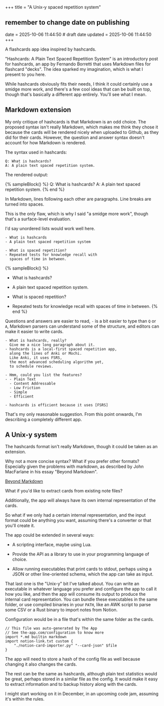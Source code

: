 +++
title = "A Unix-y spaced repetition system"
## remember to change date on publishing
date = 2025-10-06 11:44:50 # draft date
updated = 2025-10-06 11:44:50
+++

A flashcards app idea inspired by hashcards.

"Hashcards: A Plain Text Spaced Repetition System"
is an introductory post for hashcards,
an app by Fernando Borretti
that uses Markdown files for flashcard "decks".
The idea sparked my imagination,
which is what I present to you here.

While hashcards obviously fits their needs,
I think it could certainly use a smidge more work,
and there's a few cool ideas that can be built on top,
though that's basically a different app entirely.
You'll see what I mean.

## Markdown extension

My only critique of hashcards is that
Markdown is an odd choice.
The proposed syntax isn't really Markdown,
which makes me think they chose it
because the cards will be rendered nicely
when uploaded to Github,
as they did for their cards.
However, the question and answer syntax
doesn't account for how Markdown is rendered.

The syntax used in hashcards:

```
Q: What is hashcards?
A: A plain text spaced repetition system.
```

The rendered output:

{% sampleBlock() %}
Q: What is hashcards?
A: A plain text spaced repetition system.
{% end %}

In Markdown, lines following each other are paragraphs.
Line breaks are turned into spaces.

This is the only flaw,
which is why I said "a smidge more work",
though that's a surface-level evaluation.

I'd say unordered lists would work well here.

```
- What is hashcards
- A plain text spaced repetition system

- What is spaced repetition?
- Repeated tests for knowledge recall with
  spaces of time in between.
```

{% sampleBlock() %}
- What is hashcards?
- A plain text spaced repetition system.

- What is spaced repetition?
- Repeated tests for knowledge recall with
  spaces of time in between.
{% end %}

Questions and answers are easier to read,
`-` is a bit easier to type than `Q` or `A`,
Markdown parsers can understand some of the structure,
and editors can make it easier to write cards.

```
- What is hashcards, really?
  Give me a nice long paragraph about it.
- hashcards is a local-first spaced repetition app,
  along the lines of Anki or Mochi.
  Like Anki, it uses FSRS,
  the most advanced scheduling algorithm yet,
  to schedule reviews.

- Hmm, could you list the features?
- - Plain Text
  - Content Addressable
  - Low Friction
  - Simple
  - Efficient

- hashcards is efficient because it uses [FSRS]
```

That's my only reasonable suggestion.
From this point onwards,
I'm describing a completely different app.

## A Unix-y system

The hashcards format isn't really Markdown,
though it could be taken as an extension.

Why not a more concise syntax?
What if you prefer other formats?
Especially given the problems with markdown,
as described by John MacFarlane
in his essay "Beyond Markdown".

[Beyond Markdown](https://johnmacfarlane.net/beyond-markdown.html)

What if you'd like to extract cards
from existing note files?

Additionally, the app will always have its own
internal representation of the cards.

So what if we only had a certain internal representation,
and the input format could be anything you want,
assuming there's a converter or that you'll create it.

The app could be extended in several ways:

- A scripting interface, maybe using Lua.

- Provide the API as a library to use
  in your programming language of choice.

- Allow running executables that print cards to stdout,
  perhaps using a JSON or other line-oriented schema,
  which the app can take as input.

That last one is the "Unix-y" bit I've talked about.
You can write an executable
in whatever language you prefer
and configure the app to call it how you like,
and then the app will consume its output
to produce the internal card representation.
You can bundle these executables in the same folder,
or use compiled binaries in your `PATH`,
like an AWK script to parse some CSV
or a Rust binary to import notes from Notion.

Configuration would be in a file
that's within the same folder as the cards.

```
// This file was auto-generated by The App
// See the-app.com/configuration to know more
import *.md builtin markdown
import notion-link.txt custom {
	"./notion-card-importer.py" "--card-json" $file
}
```

The app will need to
store a hash of the config file as well
because changing it also changes the cards.

The rest can be the same as hashcards,
although plain text statistics would be great,
perhaps stored in a similar file as the config.
It would make it easy to extract information
and to backup history along with the cards.

I might start working on it in December,
in an upcoming code jam,
assuming it's within the rules.
